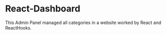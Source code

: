 # React-Dashboard
This Admin Panel managed all categories in a website worked by React and  ReactHooks.
